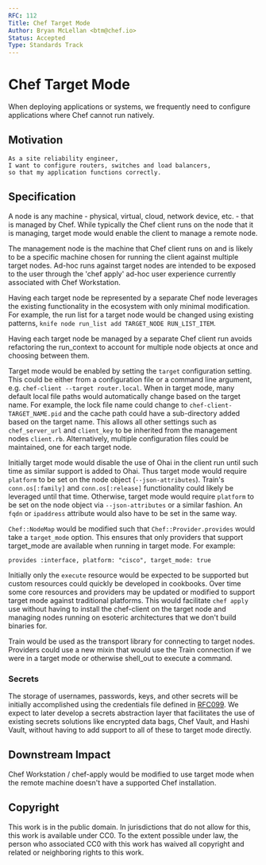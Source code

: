 ```yaml
---
RFC: 112
Title: Chef Target Mode
Author: Bryan McLellan <btm@chef.io>
Status: Accepted
Type: Standards Track
---
```


# Chef Target Mode

When deploying applications or systems, we frequently need to configure
applications where Chef cannot run natively.

## Motivation
    
    As a site reliability engineer,
    I want to configure routers, switches and load balancers,
    so that my application functions correctly.

## Specification

A node is any machine - physical, virtual, cloud, network device, etc. - that
is managed by Chef. While typically the Chef client runs on the node that it is
managing, target mode would enable the client to manage a remote node.

The management node is the machine that Chef client runs on and is likely to be a
specific machine chosen for running the client against multiple target nodes.
Ad-hoc runs against target nodes are intended to be exposed to the user through
the 'chef apply' ad-hoc user experience currently associated with Chef
Workstation.

Having each target node be represented by a separate Chef node leverages
the existing functionality in the ecosystem with only minimal modification. For
example, the run list for a target node would be changed using existing
patterns, `knife node run_list add TARGET_NODE RUN_LIST_ITEM`.

Having each target node be managed by a separate Chef client run avoids
refactoring the run\_context to account for multiple node objects at once and
choosing between them.

Target mode would be enabled by setting the `target` configuration setting.
This could be either from a configuration file or a command line argument, e.g.
`chef-client --target router.local`. When in target mode, many default local
file paths would automatically change based on the target name. For example,
the lock file name could change to `chef-client-TARGET_NAME.pid` and the
cache path could have a sub-directory added based on the target name. This
allows all other settings such as `chef_server_url` and `client_key` to be
inherited from the management nodes `client.rb`. Alternatively, multiple
configuration files could be maintained, one for each target node.

Initially target mode would disable the use of Ohai in the client run until
such time as similar support is added to Ohai. Thus target mode would require
`platform` to be set on the node object (`--json-attributes`). Train's
`conn.os[:family]` and `conn.os[:release]` functionality could likely be
leveraged until that time. Otherwise, target mode would require `platform` to
be set on the node object via `--json-attributes` or a similar fashion. An
`fqdn` or `ipaddress` attribute would also have to be set in the same way.

`Chef::NodeMap` would be modified such that `Chef::Provider.provides` would
take a `target_mode` option. This ensures that only providers that support
target\_mode are available when running in target mode. For example:

```
provides :interface, platform: "cisco", target_mode: true
```

Initially only the `execute` resource would be expected to be supported but
custom resources could quickly be developed in cookbooks.  Over time some core
resources and providers may be updated or modified to support target mode
against traditional platforms. This would facilitate `chef apply` use without
having to install the chef-client on the target node and managing nodes running
on esoteric architectures that we don't build binaries for.

Train would be used as the transport library for connecting to target nodes.
Providers could use a new mixin that would use the Train connection if we were
in a target mode or otherwise shell\_out to execute a command.

### Secrets

The storage of usernames, passwords, keys, and other secrets will be
initially accomplished using the credentials file defined in
[RFC099](https://github.com/chef/chef-rfc/blob/master/rfc099-authentication-config-file.md).
We expect to later develop a secrets abstraction layer that facilitates the use
of existing secrets solutions like encrypted data bags, Chef Vault, and Hashi
Vault, without having to add support to all of these to target mode directly.

## Downstream Impact

Chef Workstation / chef-apply would be modified to use target mode when the
remote machine doesn't have a supported Chef installation.

## Copyright

This work is in the public domain. In jurisdictions that do not allow for this,
this work is available under CC0. To the extent possible under law, the person
who associated CC0 with this work has waived all copyright and related or
neighboring rights to this work.
